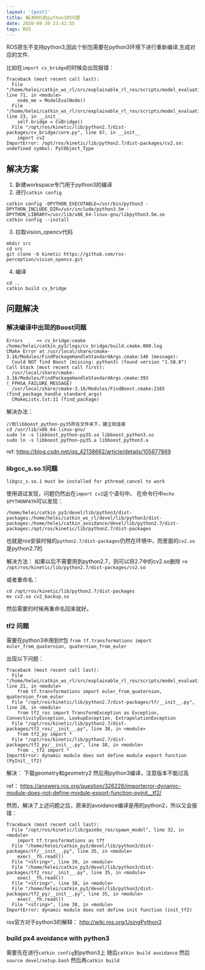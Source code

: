 ```yaml
---
layout: '[post]'
title: 解决ROS和python3的问题
date: 2020-08-30 23:42:55
tags: ROS
---
```


ROS原生不支持python3,因此个别包需要在python3环境下进行重新编译,生成对应的文件.

比如在`import cv_bridge`的时候会出现报错：

```
Traceback (most recent call last):
  File "/home/helei/catkin_ws_rl/src/explainable_rl_ros/scripts/model_evaluation.py", line 71, in <module>
    node_me = ModelEvalNode()
  File "/home/helei/catkin_ws_rl/src/explainable_rl_ros/scripts/model_evaluation.py", line 23, in __init__
    self.bridge = CvBridge()
  File "/opt/ros/kinetic/lib/python2.7/dist-packages/cv_bridge/core.py", line 67, in __init__
    import cv2
ImportError: /opt/ros/kinetic/lib/python2.7/dist-packages/cv2.so: undefined symbol: PyCObject_Type
```

## 解决方案
1. 新建workspace专门用于python3的编译
2. 进行`catkin config`

```
catkin config -DPYTHON_EXECUTABLE=/usr/bin/python3 -DPYTHON_INCLUDE_DIR=/usr/include/python3.5m -DPYTHON_LIBRARY=/usr/lib/x86_64-linux-gnu/libpython3.5m.so
catkin config --install
```
3. 拉取vision_opencv代码

```
mkdir src
cd src
git clone -b kinetic https://github.com/ros-perception/vision_opencv.git
```

4. 编译

```
cd ..
catkin build cv_bridge
```

## 问题解决

### 解决编译中出现的Boost问题

```
Errors     << cv_bridge:cmake /home/helei/catkin_py3/logs/cv_bridge/build.cmake.000.log    
CMake Error at /usr/local/share/cmake-3.16/Modules/FindPackageHandleStandardArgs.cmake:146 (message):
  Could NOT find Boost (missing: python3) (found version "1.58.0")
Call Stack (most recent call first):
  /usr/local/share/cmake-3.16/Modules/FindPackageHandleStandardArgs.cmake:393 (_FPHSA_FAILURE_MESSAGE)
  /usr/local/share/cmake-3.16/Modules/FindBoost.cmake:2165 (find_package_handle_standard_args)
  CMakeLists.txt:11 (find_package)
```

解决办法：
```
//到libboost_python-py35所在文件夹下，建立软连接
cd /usr/lib/x86_64-linux-gnu/
sudo ln -s libboost_python-py35.so libboost_python3.so
sudo ln -s libboost_python-py35.a libboost_python3.a
```

ref: https://blog.csdn.net/qq_42138662/article/details/105677869

### libgcc_s.so.1问题

`libgcc_s.so.1 must be installed for pthread_cancel to work`

使用调试发现，问题仍然出在`import cv2`这个语句中。
在命令行中`echo $PYTHONPATH`可以发现：

```
/home/helei/catkin_py3/devel/lib/python3/dist-packages:/home/helei/catkin_ws_rl/devel/lib/python3/dist-packages:/home/helei/catkin_avoidance/devel/lib/python2.7/dist-packages:/opt/ros/kinetic/lib/python2.7/dist-packages
```

也就是ros安装时候的`python2.7/dist-packages`仍然在环境中，而里面的`cv2.so`是python2.7的

解决方法：
如果以后不需要用到python2.7，则可以将2.7中的cv2.so删除
`rm /opt/ros/kinetic/lib/python2.7/dist-packages/cv2.so`

或者重命名：

```
cd /opt/ros/kinetic/lib/python2.7/dist-packages
mv cv2.so cv2_backup.so
```

然后需要的时候再重命名回来就好。

### tf2 问题
需要在python3中用到tf包
`from tf.transformations import euler_from_quaternion, quaternion_from_euler`

出现以下问题：
```
Traceback (most recent call last):
  File "/home/helei/catkin_ws_rl/src/explainable_rl_ros/scripts/model_evaluation.py", line 21, in <module>
    from tf.transformations import euler_from_quaternion, quaternion_from_euler
  File "/opt/ros/kinetic/lib/python2.7/dist-packages/tf/__init__.py", line 28, in <module>
    from tf2_ros import TransformException as Exception, ConnectivityException, LookupException, ExtrapolationException
  File "/opt/ros/kinetic/lib/python2.7/dist-packages/tf2_ros/__init__.py", line 38, in <module>
    from tf2_py import *
  File "/opt/ros/kinetic/lib/python2.7/dist-packages/tf2_py/__init__.py", line 38, in <module>
    from ._tf2 import *
ImportError: dynamic module does not define module export function (PyInit__tf2)
```

解决： 下载geometry和geometry2 然后用python3编译，注意版本不能过高

ref：
https://answers.ros.org/question/326226/importerror-dynamic-module-does-not-define-module-export-function-pyinit__tf2/

然而，解决了上述问题之后，原来的avoidance编译是用的python2，所以又会报错：
```
Traceback (most recent call last):
  File "/opt/ros/kinetic/lib/gazebo_ros/spawn_model", line 32, in <module>
    import tf.transformations as tft
  File "/home/helei/catkin_py3/devel/lib/python3/dist-packages/tf/__init__.py", line 35, in <module>
    exec(__fh.read())
  File "<string>", line 30, in <module>
  File "/home/helei/catkin_py3/devel/lib/python3/dist-packages/tf2_ros/__init__.py", line 35, in <module>
    exec(__fh.read())
  File "<string>", line 38, in <module>
  File "/home/helei/catkin_py3/devel/lib/python3/dist-packages/tf2_py/__init__.py", line 35, in <module>
    exec(__fh.read())
  File "<string>", line 38, in <module>
ImportError: dynamic module does not define init function (init_tf2)
```

ros官方对于python3的解释：
http://wiki.ros.org/UsingPython3

### build px4 avoidance with python3

需要先在进行`catkin config`到python3上
随后`catkin build avoidance`
然后`source devel/setup.bash`
然后再`catkin build`